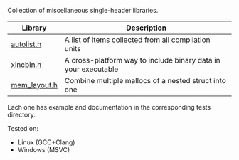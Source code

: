 Collection of miscellaneous single-header libraries.

|Library|Description|
|-------|-----------|
|[autolist.h](tests/autolist)|A list of items collected from all compilation units|
|[xincbin.h](tests/xincbin)|A cross-platform way to include binary data in your executable|
|[mem_layout.h](tests/mem_layout)|Combine multiple mallocs of a nested struct into one|

Each one has example and documentation in the corresponding tests directory.

Tested on:

* Linux (GCC+Clang)
* Windows (MSVC)
